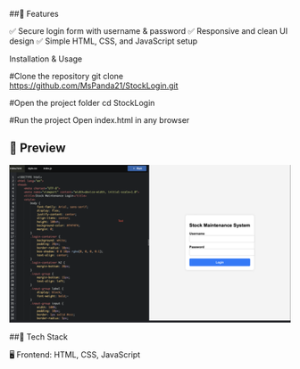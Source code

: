 ##📌 Features

✅ Secure login form with username & password
✅ Responsive and clean UI design
✅ Simple HTML, CSS, and JavaScript setup

 Installation & Usage


#Clone the repository
git clone https://github.com/MsPanda21/StockLogin.git

#Open the project folder
cd StockLogin

#Run the project
Open index.html in any browser

## 📸 Preview  
![Stock Login Page](loginpage_ss.png)

##📌 Tech Stack

🖥️ Frontend: HTML, CSS, JavaScript




